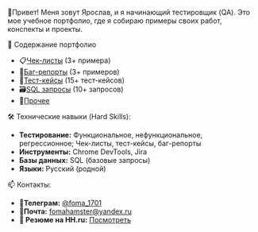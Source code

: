 👋Привет! Меня зовут Ярослав, и я начинающий тестировщик (QA). Это мое учебное портфолио, где я собираю примеры своих работ, конспекты и проекты.

📁 Содержание портфолио

- 📋[Чек-листы](/checklists) (3+ примера)
- 🐛[Баг-репорты](/bug-reports) (3+ примеров)
- 🧪[Тест-кейсы](/test-cases) (15+ тест-кейсов)
- 🗃[SQL запросы](/sql) (10+ запросов)
- 🔖[Прочее](/other)

🛠 Технические навыки (Hard Skills):
- **Тестирование:** Функциональное, нефункциональное, регрессионное; Чек-листы, тест-кейсы, баг-репорты
- **Инструменты:** Chrome DevTools, Jira
- **Базы данных:** SQL (базовые запросы)
- **Языки:** Русский (родной)

📫 Контакты:
- 📌**Телеграм:** [@foma_1701](https://t.me/foma_1701)
- 📧**Почта:** fomahamster@yandex.ru
- **📄 Резюме на HH.ru:** [Посмотреть](https://hh.ru/resume/0e5f0dd6ff0f8d7d2a0039ed1f4342596f6261)
